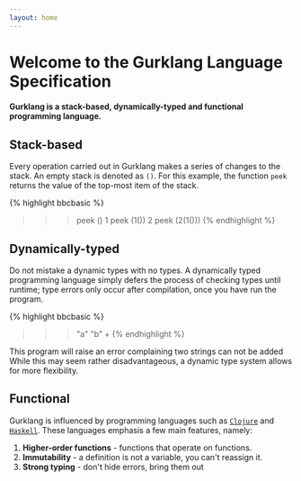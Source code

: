 ```yaml
---
layout: home
---
```

# Welcome to the Gurklang Language Specification
#### Gurklang is a stack-based, dynamically-typed and functional programming language.

## Stack-based
Every operation carried out in Gurklang makes a series of
changes to the stack. An empty stack is denoted as `()`.
For this example, the function `peek` returns the value of
the top-most item of the stack.

{% highlight bbcbasic %}
>>> peek
()
>>> 1
>>> peek
(1())
>>> 2
>>> peek
(2(1()))
{% endhighlight %}

## Dynamically-typed
Do not mistake a dynamic types with no types.
A dynamically typed programming language simply
defers the process of checking types until runtime;
type errors only occur after compilation, once you
have run the program.

{% highlight bbcbasic %}
>>> "a"
>>> "b"
>>> +
{% endhighlight %}

This program will raise an error complaining two strings can not be added
While this may seem rather disadvantageous, a dynamic type
system allows for more flexibility.

## Functional

Gurklang is influenced by programming languages such as [`Clojure`](https://clojure.org)
and [`Haskell`](https://www.haskell.org/). These languages emphasis a few main features, namely:

1. **Higher-order functions** - functions that operate on functions.
2. **Immutability** - a definition is not a variable, you can't reassign it.
3. **Strong typing** - don't hide errors, bring them out
